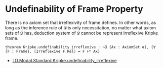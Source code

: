 # Undefinability of Frame Property

There is no axiom set that irreflexivity of frame defines. In other words, as long as the inference rule of `𝓓` is only necessitation, no matter what axiom sets of `𝓓` has, deduction system of `𝓓` cannot be represent irreflexive Kripke frame.

```lean
theorem Kripke.undefinability_irreflexive : ¬∃ (Ax : AxiomSet α), (∀ {F : Frame}, (Irreflexive F.Rel) ↔ F ⊧* Ax)
```
- [LO.Modal.Standard.Kripke.undefinability_irreflexive](https://iehality.github.io/lean4-logic/docs/Logic/Modal/Standard/Kripke/Morphism.html#LO.Modal.Standard.Kripke.undefinability_irreflexive)
